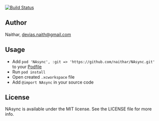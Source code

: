 [![Build Status](https://travis-ci.org/Naithar/NAsync.svg?branch=master)](https://travis-ci.org/Naithar/NAsync)

## Author

Naithar, devias.naith@gmail.com

## Usage
 * Add ```pod 'NAsync', :git => 'https://github.com/naithar/NAsync.git'``` to your [Podfile](http://cocoapods.org/)
 * Run ```pod install```
 * Open created ```.xcworkspace``` file
 * Add ```@import NAsync``` in your source code

## License

NAsync is available under the MIT license. See the LICENSE file for more info.
